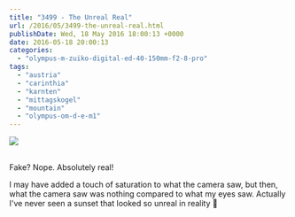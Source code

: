 ```yaml
---
title: "3499 - The Unreal Real"
url: /2016/05/3499-the-unreal-real.html
publishDate: Wed, 18 May 2016 18:00:13 +0000
date: 2016-05-18 20:00:13
categories: 
  - "olympus-m-zuiko-digital-ed-40-150mm-f2-8-pro"
tags: 
  - "austria"
  - "carinthia"
  - "karnten"
  - "mittagskogel"
  - "mountain"
  - "olympus-om-d-e-m1"
---
```

<div class="container">
<div class="center"><a target="_blank" href="https://d25zfm9zpd7gm5.cloudfront.net/1200x1200/2016/20160220_174608_lr.jpg"><img class="webfeedsFeaturedVisual" src="https://d25zfm9zpd7gm5.cloudfront.net/0600x0600/2016/20160220_174608_lr.jpg" /></a></div>
</div>
<br />

Fake? Nope. Absolutely real!

I may have added a touch of saturation to what the camera saw, but then, what the camera saw was nothing compared to what my eyes saw. Actually I've never seen a sunset that looked so unreal in reality 🙂
